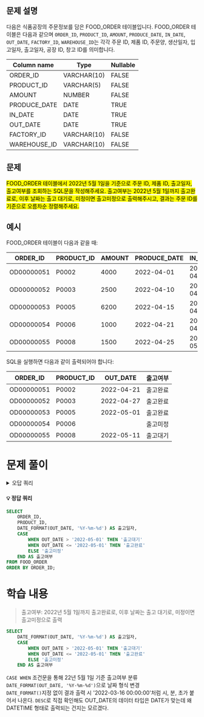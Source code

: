 ## 문제 설명

다음은 식품공장의 주문정보를 담은 FOOD_ORDER 테이블입니다. FOOD_ORDER 테이블은 다음과 같으며 `ORDER_ID`, `PRODUCT_ID`, `AMOUNT`, `PRODUCE_DATE`, `IN_DATE`, `OUT_DATE`, `FACTORY_ID`, `WAREHOUSE_ID`는 각각 주문 ID, 제품 ID, 주문양, 생산일자, 입고일자, 출고일자, 공장 ID, 창고 ID를 의미합니다.

| Column name  | Type    | Nullable |
|--------------|---------|----------|
| ORDER_ID     | VARCHAR(10) | FALSE   |
| PRODUCT_ID   | VARCHAR(5)  | FALSE   |
| AMOUNT       | NUMBER      | FALSE   |
| PRODUCE_DATE | DATE        | TRUE    |
| IN_DATE      | DATE        | TRUE    |
| OUT_DATE     | DATE        | TRUE    |
| FACTORY_ID   | VARCHAR(10) | FALSE   |
| WAREHOUSE_ID | VARCHAR(10) | FALSE   |

## 문제

<mark>FOOD_ORDER 테이블에서 2022년 5월 1일을 기준으로 주문 ID, 제품 ID, 출고일자, 출고여부를 조회하는 SQL문을 작성해주세요. 
출고여부는 2022년 5월 1일까지 출고완료로, 이후 날짜는 출고 대기로, 미정이면 출고미정으로 출력해주시고, 결과는 주문 ID를 기준으로 오름차순 정렬해주세요.
</mark>

## 예시

FOOD_ORDER 테이블이 다음과 같을 때:

| ORDER_ID     | PRODUCT_ID | AMOUNT | PRODUCE_DATE | IN_DATE   | OUT_DATE   | FACTORY_ID  | WAREHOUSE_ID |
|--------------|------------|--------|--------------|-----------|------------|-------------|--------------|
| OD00000051   | P0002      | 4000   | 2022-04-01   | 2022-04-21| 2022-04-21 | FT19970003  | WH0005       |
| OD00000052   | P0003      | 2500   | 2022-04-10   | 2022-04-27| 2022-04-27 | FT19970003  | WH0006       |
| OD00000053   | P0005      | 6200   | 2022-04-15   | 2022-04-30| 2022-05-01 | FT19940003  | WH0003       |
| OD00000054   | P0006      | 1000   | 2022-04-21   | 2022-04-30| NULL       | FT19940003  | WH0009       |
| OD00000055   | P0008      | 1500   | 2022-04-25   | 2022-05-11| 2022-05-11 | FT19980003  | WH0009       |

SQL을 실행하면 다음과 같이 출력되어야 합니다:

| ORDER_ID     | PRODUCT_ID | OUT_DATE   | 출고여부   |
|--------------|------------|------------|------------|
| OD00000051   | P0002      | 2022-04-21 | 출고완료   |
| OD00000052   | P0003      | 2022-04-27 | 출고완료   |
| OD00000053   | P0005      | 2022-05-01 | 출고완료   |
| OD00000054   | P0006      |            | 출고미정   |
| OD00000055   | P0008      | 2022-05-11 | 출고대기   |

# 문제 풀이
<details>
<summary>오답 쿼리</summary>
<div markdown="1">

#### 오답1
```SQL
SELECT 
    ORDER_ID, 
    PRODUCT_ID, 
    OUT_DATE AS 출고일자,
    CASE
        WHEN OUT_DATE > '2022-05-01' THEN '출고대기'
        WHEN OUT_DATE <= '2022-05-01' THEN '출고완료'
        ELSE '출고미정'
    END AS 출고여부
FROM FOOD_ORDER
ORDER BY ORDER_ID;
```

</div>
</details>

#### 💡 정답 쿼리  
```SQL
SELECT 
    ORDER_ID, 
    PRODUCT_ID, 
    DATE_FORMAT(OUT_DATE, '%Y-%m-%d') AS 출고일자,
    CASE
        WHEN OUT_DATE > '2022-05-01' THEN '출고대기'
        WHEN OUT_DATE <= '2022-05-01' THEN '출고완료'
        ELSE '출고미정'
    END AS 출고여부
FROM FOOD_ORDER
ORDER BY ORDER_ID;
```
# 학습 내용
>출고여부: 2022년 5월 1일까지 출고완료로, 이후 날짜는 출고 대기로, 미정이면 출고미정으로 출력

```sql
SELECT 
    DATE_FORMAT(OUT_DATE, '%Y-%m-%d') AS 출고일자,
    CASE
        WHEN OUT_DATE > '2022-05-01' THEN '출고대기'
        WHEN OUT_DATE <= '2022-05-01' THEN '출고완료'
        ELSE '출고미정'
    END AS 출고여부
```
`CASE WHEN` 조건문을 통해 22년 5월 1일 기준 출고여부 분류  
`DATE_FORMAT(OUT_DATE, '%Y-%m-%d')`으로 날짜 형식 변경  
`DATE_FORMAT()`지정 없이 결과 출력 시 '2022-03-16 00:00:00'처럼 시, 분, 초가 붙어서 나온다. `DESC`로 직접 확인해도 OUT_DATE의 데이터 타입은 DATE가 맞는데 왜 DATETIME 형태로 출력되는 건지는 모르겠다.